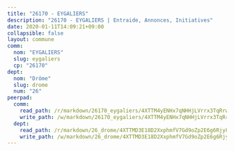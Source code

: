 ```yaml
---
title: "26170 - EYGALIERS"
description: "26170 - EYGALIERS | Entraide, Annonces, Initiatives"
date: 2020-01-11T14:09:21+09:00
collapsible: false
layout: commune
comm:
  nom: "EYGALIERS"
  slug: eygaliers
  cp: "26170"
dept:
  nom: "Drôme"
  slug: drome
  num: "26"
peerpad:
  comm:
    read_path: /r/markdown/26170_eygaliers/4XTTM4yENHx7qNHHjLVrrx3TqRrwNgpsJqcA74EwLYVeUqBev
    write_path: /w/markdown/26170_eygaliers/4XTTM4yENHx7qNHHjLVrrx3TqRrwNgpsJqcA74EwLYVeUqBev-K3TgUpCwesA7YeGLj7pPxTbxXDiR521tUoARJ7RHGjTukKBE8fCQZWyrLWqKpVobNXB42EPE8pruoqMstQQqmv2HS5jCxpPrdtdsi3WFvH6CfTmzWf81az91uEJS2Uk1R4Ws4yLi
  dept:
    read_path: /r/markdown/26_drome/4XTTMD3E18D2XxphmfV7Gd9oZp2E6g6Rjy8yoyyuT4SyeeDZv
    write_path: /w/markdown/26_drome/4XTTMD3E18D2XxphmfV7Gd9oZp2E6g6Rjy8yoyyuT4SyeeDZv-K3TgUGX4nG6FnUgVjDeodHJBzD4Z7jTqAJwquijk1LCW8AWc9CAemuRZDQCZC8aha3sgQcHNRUHizJ1bQGiTeNjxAKKxoxsNxcJ7pjGzQ4icP1ftCA9sHED31LddZbCgpf6zkM4Q
---
```


